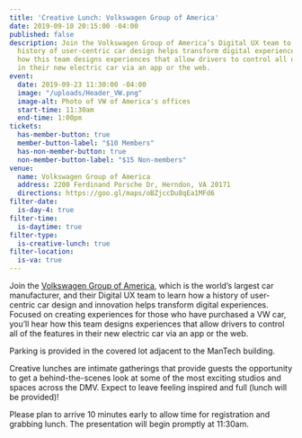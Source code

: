 ```yaml
---
title: 'Creative Lunch: Volkswagen Group of America'
date: 2019-09-10 20:15:00 -04:00
published: false
description: Join the Volkswagen Group of America’s Digital UX team to learn how a
  history of user-centric car design helps transform digital experiences. You’ll hear
  how this team designs experiences that allow drivers to control all of the features
  in their new electric car via an app or the web.
event:
  date: 2019-09-23 11:30:00 -04:00
  image: "/uploads/Header_VW.png"
  image-alt: Photo of VW of America's offices
  start-time: 11:30am
  end-time: 1:00pm
tickets:
  has-member-button: true
  member-button-label: "$10 Members"
  has-non-member-button: true
  non-member-button-label: "$15 Non-members"
venue:
  name: Volkswagen Group of America
  address: 2200 Ferdinand Porsche Dr, Herndon, VA 20171
  directions: https://goo.gl/maps/oBZjccDu8qEa1MFd6
filter-date:
  is-day-4: true
filter-time:
  is-daytime: true
filter-type:
  is-creative-lunch: true
filter-location:
  is-va: true
---
```


Join the [Volkswagen Group of America](http://www.volkswagengroupofamerica.com/about), which is the world’s largest car manufacturer, and their Digital UX team to learn how a history of user-centric car design and innovation helps transform digital experiences. Focused on creating experiences for those who have purchased a VW car, you’ll hear how this team designs experiences that allow drivers to control all of the features in their new electric car via an app or the web.

Parking is provided in the covered lot adjacent to the ManTech building.
 
Creative lunches are intimate gatherings that provide guests the opportunity to get a behind-the-scenes look at some of the most exciting studios and spaces across the DMV. Expect to leave feeling inspired and full (lunch will be provided)!

Please plan to arrive 10 minutes early to allow time for registration and grabbing lunch. The presentation will begin promptly at 11:30am.
